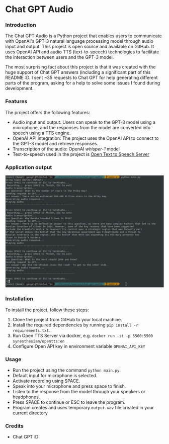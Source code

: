 # Chat GPT Audio

### Introduction
The Chat GPT Audio is a Python project that enables users to communicate with OpenAI's GPT-3 natural language processing model through audio input and output. This project is open source and available on GitHub. It uses OpenAI API and audio TTS (text-to-speech) technologies to facilitate the interaction between users and the GPT-3 model.

The most surprising fact about this project is that it was created with the huge support of Chat GPT answers (including a significant part of this README :D. I sent ~35 requests to Chat GPT for help generating different parts of the program, asking for a help to solve some issues I found during development.

### Features
The project offers the following features:

* Audio input and output: Users can speak to the GPT-3 model using a microphone, and the responses from the model are converted into speech using a TTS engine.
* OpenAI API integration: The project uses the OpenAI API to connect to the GPT-3 model and retrieve responses. 
* Transcription of the audio: OpenAI *whisper-1* model
* Text-to-speech used in the project is [Open Text to Speech Server](https://github.com/synesthesiam/opentts)

### Application output
![!Example of application output](./console-view.png)

### Installation
To install the project, follow these steps:

1. Clone the project from GitHub to your local machine.
2. Install the required dependencies by running `pip install -r requirements.txt`. 
3. Run Open TTS Server via docker, e.g.
```docker run -it -p 5500:5500 synesthesiam/opentts:en```
4. Configure Open API key in environment variable `OPENAI_API_KEY`

### Usage
* Run the project using the command `python main.py`.
* Default input for microphone is selected.
* Activate recording using SPACE.
* Speak into your microphone and press space to finish.
* Listen to the response from the model through your speakers or headphones.
* Press SPACE to continue or ESC to leave the program.
* Program creates and uses temporary `output.wav` file created in your current directory

### Credits
* Chat GPT :D 